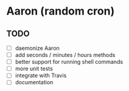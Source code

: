 # Aaron (random cron)

## TODO

- [ ] daemonize Aaron
- [ ] add seconds / minutes / hours methods
- [ ] better support for running shell commands
- [ ] more unit tests
- [ ] integrate with Travis
- [ ] documentation
